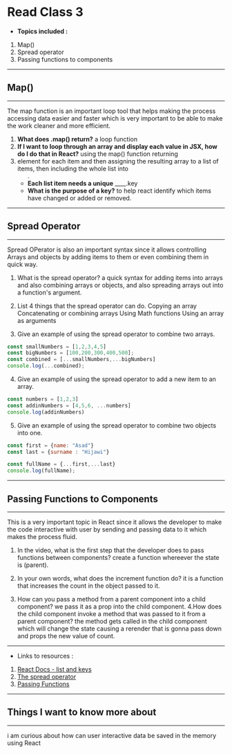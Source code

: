 # Read Class 3
- **Topics included :**
1. Map()
2. Spread operator
3. Passing functions to components

***
## Map()
---
The map function is an important loop tool that helps making the process accessing data easier and faster which is very important to be able to make the work cleaner and more efficient.

1. **What does .map() return?** a loop function
2. **If I want to loop through an array and display each value in JSX, how do I do that in React?** using the map()     function returning <li> element for each item and then assigning the resulting array to a list of items, then including the whole list into <ul>.
3. **Each list item needs a unique** ____.key
4. **What is the purpose of a key?** to help react identify which items have changed or added or removed.

***

## Spread Operator
---
Spread OPerator is also an important syntax since it allows controlling Arrays and objects by adding items to them or even combining them in quick way.

1. What is the spread operator? a quick syntax for adding items into arrays and also combining arrays or objects, and  also spreading arrays out into a function's argument.
2. List 4 things that the spread operator can do.
Copying an array
Concatenating or combining arrays
Using Math functions
Using an array as arguments

3. Give an example of using the spread operator to combine two arrays.
```javascript
const smallNumbers = [1,2,3,4,5]
const bigNumbers = [100,200,300,400,500];
const combined = [...smallNumbers,...bigNumbers]
console.log(...combined);
```

4. Give an example of using the spread operator to add a new item to an array.
```javascript
const numbers = [1,2,3]
const addinNumbers = [4,5,6, ...numbers]
console.log(addinNumbers) 
```

5. Give an example of using the spread operator to combine two objects into one.
```javascript
const first = {name: "Asad"}
const last = {surname : "Hijawi"}

const fullName = {...first,...last}
console.log(fullName);
```

***

## Passing Functions to Components
---
This is a very important topic in React since it allows the developer to make the code interactive with user by sending and passing data to it which makes the process fluid.

1. In the video, what is the first step that the developer does to pass functions between components? 
create a function whereever the state is (parent).
2. In your own words, what does the increment function do? 
it is a function that increases the count in the object passed to it.

3. How can you pass a method from a parent component into a child component?
we pass it as a prop into the child component.
4.How does the child component invoke a method that was passed to it from a parent component?
 the method gets called in the child component which will change the state causing a rerender that is gonna pass down and props the new value of count.

***
* Links to resources :
1. [React Docs - list and keys](https://reactjs.org/docs/lists-and-keys.html)
2. [The spread operator](https://medium.com/coding-at-dawn/how-to-use-the-spread-operator-in-javascript-b9e4a8b06fab)
3. [Passing Functions](https://www.youtube.com/watch?v=c05OL7XbwXU)

***

## Things I want to know more about
---
i am curious about how can user interactive data be saved in the memory using React

